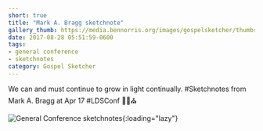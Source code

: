 ```yaml
---
short: true
title: "Mark A. Bragg sketchnote"
gallery_thumb: https://media.bennorris.org/images/gospelsketcher/thumbs/apr-17-1-bragg.jpg
date: 2017-08-28 05:51:59-0600
tags:
- general conference
- sketchnotes
category: Gospel Sketcher
---
```


We can and must continue to grow in light continually. #Sketchnotes from Mark A. Bragg at Apr 17 #LDSConf ✍🏼⛪️

![General Conference sketchnotes](https://media.bennorris.org/images/gospelsketcher/general-conference/apr-2017/apr-17-1-bragg.jpg){:loading="lazy"}
